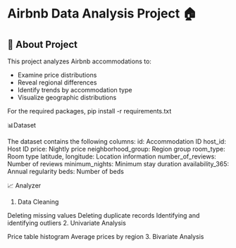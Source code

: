 # Airbnb Data Analysis Project 🏠

## 🎯 About Project

This project analyzes Airbnb accommodations to:
- Examine price distributions
- Reveal regional differences
- Identify trends by accommodation type
- Visualize geographic distributions

For the required packages,
pip install -r requirements.txt

📊Dataset

The dataset contains the following columns:
id: Accommodation ID
host_id: Host ID
price: Nightly price
neighborhood_group: Region group
room_type: Room type
latitude, longitude: Location information
number_of_reviews: Number of reviews
minimum_nights: Minimum stay duration
availability_365: Annual regularity
beds: Number of beds

📈 Analyzer

1. Data Cleaning

Deleting missing values
Deleting duplicate records
Identifying and identifying outliers
2. Univariate Analysis

Price table histogram
Average prices by region
3. Bivariate Analysis

